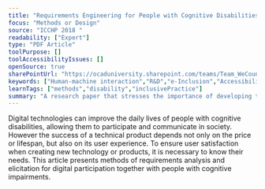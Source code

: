 ```yaml
---
title: "Requirements Engineering for People with Cognitive Disabilities: Exploring New Ways for Peer-Researchers and Developers to Cooperate"
focus: "Methods or Design"
source: "ICCHP 2018 "
readability: ["Expert"]
type: "PDF Article"
toolPurpose: []
toolAccessibilityIssues: []
openSource: true
sharePointUrl: "https://ocaduniversity.sharepoint.com/teams/Team_WeCount/Shared%20Documents/Resources%20and%20Tools/Literature%20(curated)/Requirements%20Engineering%20for%20People%20with%20Cognitive%20Disabilities.pdf"
keywords: ["Human-machine interaction","R&D","e-Inclusion","Accessibility UCD","Cognitive disabilities"]
learnTags: ["methods","disability","inclusivePractice"]
summary: "A research paper that stresses the importance of developing the user experience for new digital technologies through collaboration with their users, who, in this case, are people with cognitive disabilities. "
---
```

Digital technologies can improve the daily lives of people with cognitive disabilities, allowing them to participate and communicate in society. However the success of a technical product depends not only on the price or lifespan, but also on its user experience. To ensure user satisfaction when creating new technology or products, it is necessary to know their needs. This article presents methods of requirements analysis and elicitation for digital participation together with people with cognitive impairments.
